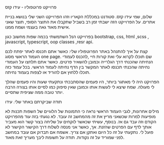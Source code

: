 פרוייקט פרוטפוליו - עידו קזס

שלום, שמי עידו קזס. סטודנט במכללת הקאריו וזהו הפרוייקט השני שלי בנושא בניית אתרים.
על הפרוייקט הזה ישבתי זמן רב בשביל שתקבלו את התוצר הסופי, תוצר שאני אישית מאוד גאה בעצמי ושמח ממנו.

בפרוייקט הנל השתמשתי בכמה שפות מחשוב כגון bootstrap, css, html ,scss , javascript, typescript, oop classes ,resr api.

קצת על איך להתנהל באתר הפרוטפוליו שלי:
כאשר אתם תכנסו לאתר יפתח לכם העמוד הראשי מסוג one page.
שם תוכלו לקרוא עלי ואת קורות חיי ,להכנס לעמודי הנחיתה שהכנתי דרך הגלרייה וכמובן להשאיר פרטים.
כאשר אתם תלחצו על העמודי נחיתה שהכנתי תכנסו לאתר המקשר בין הדף נחיתה לעמוד הראשי.
בכל עמוד כזה תוכלו ללחוץ אם להוריד או לצפות בעמוד נחיתה.

הפרויקט היה לי מאתגר ביותר, היו פעמים שהסתבכתי ונתקעתי שעות והיו פעמים שהלך לי מעולה.
שמח שיצא לי לעשות אותו וכמובן שאין סיפוק כמו לסיים אותו בצורה הרבה יותר טובה ממה שציפית שתסיים.

תודה שביקרתם באתר שלי.
עידו

מילים אחרונות, לגבי העמוד הראשי נראה כי התמונות של הלוגיים של השפות תכנות לא מופיעות למרות שכשאני מריץ את זה מהמחשב זה עובד. לא נגעתי בזה עוד מהפרויקט הקודם וזה עבד גם אז.
בנוסף, עשיתי שכאשר לוקחים על שליחה בצור קשר הוא מעביר אותך לדף עם הפרטים שהזנת. אך, כאשר אני מנסה לשלוח דרך הקישור הקישור לא פועל לי. נתקעתי על זה כל היום ואתקן אם צריך. אשמח אם תבדוק אם עובד במחשב לפני שמוריד על זה נקודות.
תודה על תשומת ליבך מעריך זאת מאוד.

